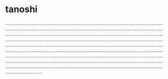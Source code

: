 # tanoshi

.........................................................................................................................................................................................................................................................................................................................................................................................................................................................................................................................................................................................................................................................................................................................................................................................................................................................................................................................................................................................................................................................................................................................................................................................